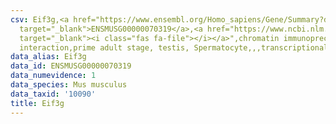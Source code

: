 ```yaml
---
csv: Eif3g,<a href="https://www.ensembl.org/Homo_sapiens/Gene/Summary?db=core;g=ENSMUSG00000070319"
  target="_blank">ENSMUSG00000070319</a>,<a href="https://www.ncbi.nlm.nih.gov/pubmed/25450459"
  target="_blank"><i class="fas fa-file"></i></a>",chromatin immunoprecipitation assay,direct
  interaction,prime adult stage, testis, Spermatocyte,,,transcriptional regulation,
data_alias: Eif3g
data_id: ENSMUSG00000070319
data_numevidence: 1
data_species: Mus musculus
data_taxid: '10090'
title: Eif3g
---
```

